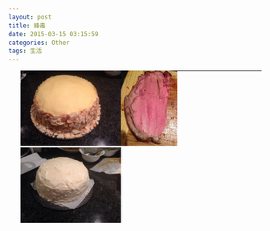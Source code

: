 ```yaml
---
layout: post
title: 蜂毒
date: 2015-03-15 03:15:59
categories: Other
tags: 生活
---
```


<div>
<style>ul li{float:left;list-style:none;}</style>
<ul>
<li><img src="/pic/fengdu/image.jpeg" widht="200" height="150" /></li>
<li><img src="/pic/fengdu/1419994471000.jpg" widht="200" height="150" /></li>
<li><img src="/pic/fengdu/1419793469000.jpg" widht="200" height="150" /></li>
</ul>
</div>

---
